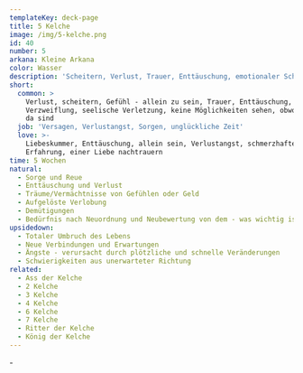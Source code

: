 ```yaml
---
templateKey: deck-page
title: 5 Kelche
image: /img/5-kelche.png
id: 40
number: 5
arkana: Kleine Arkana
color: Wasser
description: 'Scheitern, Verlust, Trauer, Enttäuschung, emotionaler Schmerz'
short:
  common: >
    Verlust, scheitern, Gefühl - allein zu sein, Trauer, Enttäuschung,
    Verzweiflung, seelische Verletzung, keine Möglichkeiten sehen, obwohl welche
    da sind
  job: 'Versagen, Verlustangst, Sorgen, unglückliche Zeit'
  love: >-
    Liebeskummer, Enttäuschung, allein sein, Verlustangst, schmerzhafte
    Erfahrung, einer Liebe nachtrauern
time: 5 Wochen
natural:
  - Sorge und Reue
  - Enttäuschung und Verlust
  - Träume/Vermächtnisse von Gefühlen oder Geld
  - Aufgelöste Verlobung
  - Demütigungen
  - Bedürfnis nach Neuordnung und Neubewertung von dem - was wichtig ist
upsidedown:
  - Totaler Umbruch des Lebens
  - Neue Verbindungen und Erwartungen
  - Ängste - verursacht durch plötzliche und schnelle Veränderungen
  - Schwierigkeiten aus unerwarteter Richtung
related:
  - Ass der Kelche
  - 2 Kelche
  - 3 Kelche
  - 4 Kelche
  - 6 Kelche
  - 7 Kelche
  - Ritter der Kelche
  - König der Kelche
---
```

\-
